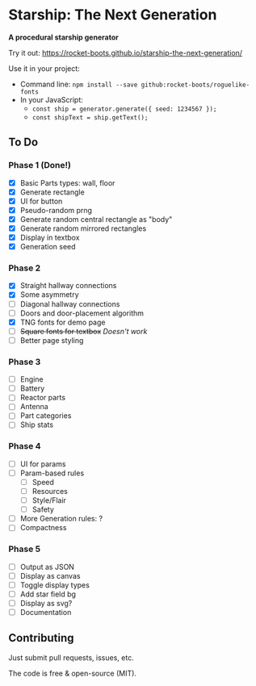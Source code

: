 # Starship: The Next Generation
**A procedural starship generator**

Try it out: https://rocket-boots.github.io/starship-the-next-generation/

Use it in your project: 
* Command line: `npm install --save github:rocket-boots/roguelike-fonts`
* In your JavaScript:
    * `const ship = generator.generate({ seed: 1234567 });`
    * `const shipText = ship.getText();`

## To Do

### Phase 1 (Done!)

- [x] Basic Parts types: wall, floor
- [x] Generate rectangle
- [x] UI for button
- [x] Pseudo-random prng
- [x] Generate random central rectangle as "body"
- [x] Generate random mirrored rectangles
- [x] Display in textbox
- [x] Generation seed

### Phase 2

- [x] Straight hallway connections
- [x] Some asymmetry
- [ ] Diagonal hallway connections
- [ ] Doors and door-placement algorithm
- [x] TNG fonts for demo page
- [ ] ~~Square fonts for textbox~~ _Doesn't work_
- [ ] Better page styling

### Phase 3

- [ ] Engine
- [ ] Battery
- [ ] Reactor parts
- [ ] Antenna
- [ ] Part categories
- [ ] Ship stats

### Phase 4

- [ ] UI for params
- [ ] Param-based rules
   - [ ] Speed
   - [ ] Resources
   - [ ] Style/Flair
   - [ ] Safety
- [ ] More Generation rules: ?
- [ ] Compactness

### Phase 5

- [ ] Output as JSON
- [ ] Display as canvas
- [ ] Toggle display types
- [ ] Add star field bg
- [ ] Display as svg?
- [ ] Documentation

## Contributing

Just submit pull requests, issues, etc.

The code is free & open-source (MIT).
